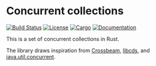 # Concurrent collections

[![Build Status](https://travis-ci.org/stjepang/coco.svg?branch=master)](https://travis-ci.org/stjepang/coco)
[![License](https://img.shields.io/badge/license-Apache--2.0%2FMIT-blue.svg)](https://github.com/stjepang/coco)
[![Cargo](https://img.shields.io/crates/v/coco.svg)](https://crates.io/crates/coco)
[![Documentation](https://docs.rs/coco/badge.svg)](https://docs.rs/coco)

This is a set of concurrent collections in Rust.

The library draws inspiration from [Crossbeam][crossbeam], [libcds][libcds],
and [java.util.concurrent][juc].

[crossbeam]: https://github.com/crossbeam-rs/crossbeam
[libcds]: https://github.com/khizmax/libcds
[juc]: https://docs.oracle.com/javase/8/docs/api/?java/util/concurrent/package-summary.html
